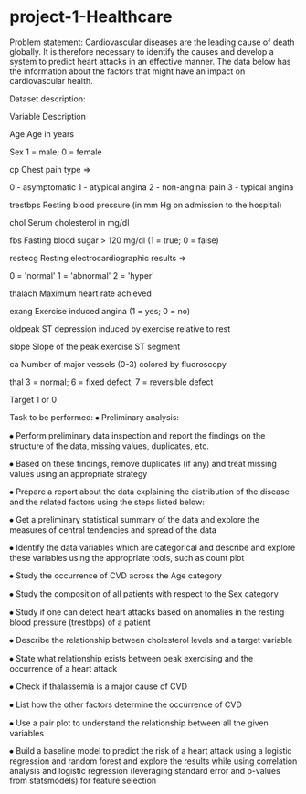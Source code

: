 # project-1-Healthcare
Problem statement:
Cardiovascular diseases are the leading cause of death globally. It is therefore necessary to identify the causes and develop a system to predict heart attacks in an effective manner. The data below has the information about the factors that might have an impact on cardiovascular health. 

Dataset description:


Variable	Description

Age	Age in years

Sex	1 = male; 0 = female

cp	Chest pain type => 

 0 - asymptomatic
 1 - atypical angina
 2 - non-anginal pain
 3 - typical angina

trestbps	Resting blood pressure (in mm Hg on admission to the hospital)

chol	Serum cholesterol in mg/dl

fbs	Fasting blood sugar > 120 mg/dl (1 = true; 0 = false)

restecg	Resting electrocardiographic results =>

 0 = 'normal'
 1 = 'abnormal'
 2 = 'hyper'

thalach	Maximum heart rate achieved

exang	Exercise induced angina (1 = yes; 0 = no)

oldpeak	ST depression induced by exercise relative to rest

slope	Slope of the peak exercise ST segment

ca	Number of major vessels (0-3) colored by fluoroscopy

thal	3 = normal; 6 = fixed defect; 7 = reversible defect

Target	1 or 0


Task to be performed:
⦁	Preliminary analysis:

⦁	Perform preliminary data inspection and report the findings on the structure of the data, missing values, duplicates, etc.

⦁	Based on these findings, remove duplicates (if any) and treat missing values using an appropriate strategy

⦁	Prepare a report about the data explaining the distribution of the disease and the related factors using the steps listed below:

⦁	Get a preliminary statistical summary of the data and explore the measures of central tendencies and spread of the data

⦁	Identify the data variables which are categorical and describe and explore these variables using the appropriate tools, such as count plot 

⦁	Study the occurrence of CVD across the Age category

⦁	Study the composition of all patients with respect to the Sex category

⦁	Study if one can detect heart attacks based on anomalies in the resting blood pressure (trestbps) of a patient

⦁	Describe the relationship between cholesterol levels and a target variable

⦁	State what relationship exists between peak exercising and the occurrence of a heart attack

⦁	Check if thalassemia is a major cause of CVD

⦁	List how the other factors determine the occurrence of CVD

⦁	Use a pair plot to understand the relationship between all the given variables

⦁	Build a baseline model to predict the risk of a heart attack using a logistic regression and random forest and explore the results while using correlation analysis and logistic regression (leveraging standard error and p-values from statsmodels) for feature selection




